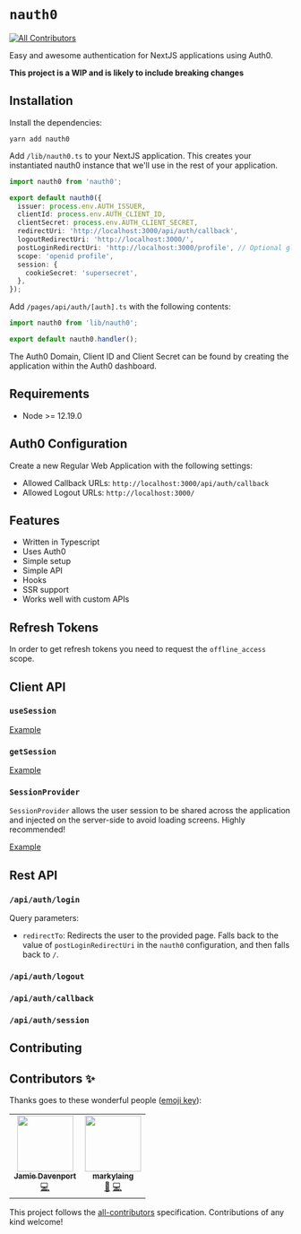 # `nauth0`

<!-- ALL-CONTRIBUTORS-BADGE:START - Do not remove or modify this section -->

[![All Contributors](https://img.shields.io/badge/all_contributors-2-orange.svg?style=flat-square)](#contributors-)

<!-- ALL-CONTRIBUTORS-BADGE:END -->

Easy and awesome authentication for NextJS applications using Auth0.

**This project is a WIP and is likely to include breaking changes**

## Installation

Install the dependencies:

```
yarn add nauth0
```

Add `/lib/nauth0.ts` to your NextJS application. This creates your instantiated nauth0 instance that we'll use in the rest of your application.

```ts
import nauth0 from 'nauth0';

export default nauth0({
  issuer: process.env.AUTH_ISSUER,
  clientId: process.env.AUTH_CLIENT_ID,
  clientSecret: process.env.AUTH_CLIENT_SECRET,
  redirectUri: 'http://localhost:3000/api/auth/callback',
  logoutRedirectUri: 'http://localhost:3000/',
  postLoginRedirectUri: 'http://localhost:3000/profile', // Optional global configuration of post login page.
  scope: 'openid profile',
  session: {
    cookieSecret: 'supersecret',
  },
});
```

Add `/pages/api/auth/[auth].ts` with the following contents:

```ts
import nauth0 from 'lib/nauth0';

export default nauth0.handler();
```

The Auth0 Domain, Client ID and Client Secret can be found by creating the application within the Auth0 dashboard.

## Requirements

- Node >= 12.19.0

## Auth0 Configuration

Create a new Regular Web Application with the following settings:

- Allowed Callback URLs: `http://localhost:3000/api/auth/callback`
- Allowed Logout URLs: `http://localhost:3000/`

## Features

- Written in Typescript
- Uses Auth0
- Simple setup
- Simple API
- Hooks
- SSR support
- Works well with custom APIs

## Refresh Tokens

In order to get refresh tokens you need to request the `offline_access` scope.

## Client API

### `useSession`

[Example](https://github.com/jamiedavenport/nauth0/blob/main/example/pages/index.tsx)

### `getSession`

[Example](https://github.com/jamiedavenport/nauth0/blob/main/example/pages/ssr.tsx)

### `SessionProvider`

`SessionProvider` allows the user session to be shared across the application and injected on the server-side to avoid loading screens. Highly recommended!

[Example](https://github.com/jamiedavenport/nauth0/blob/main/example/pages/_app.tsx)

## Rest API

### `/api/auth/login`

Query parameters:

- `redirectTo`: Redirects the user to the provided page. Falls back to the value of `postLoginRedirectUri` in the `nauth0` configuration, and then falls back to `/`.

### `/api/auth/logout`

### `/api/auth/callback`

### `/api/auth/session`

## Contributing

## Contributors ✨

Thanks goes to these wonderful people ([emoji key](https://allcontributors.org/docs/en/emoji-key)):

<!-- ALL-CONTRIBUTORS-LIST:START - Do not remove or modify this section -->
<!-- prettier-ignore-start -->
<!-- markdownlint-disable -->
<table>
  <tr>
    <td align="center"><a href="https://jamiedavenport.dev"><img src="https://avatars2.githubusercontent.com/u/1329874?v=4?s=100" width="100px;" alt=""/><br /><sub><b>Jamie Davenport</b></sub></a><br /><a href="https://github.com/jamiedavenport/nauth0/commits?author=jamiedavenport" title="Code">💻</a></td>
    <td align="center"><a href="https://github.com/markylaing"><img src="https://avatars2.githubusercontent.com/u/41469221?v=4?s=100" width="100px;" alt=""/><br /><sub><b>markylaing</b></sub></a><br /><a href="https://github.com/jamiedavenport/nauth0/commits?author=markylaing" title="Documentation">📖</a> <a href="https://github.com/jamiedavenport/nauth0/commits?author=markylaing" title="Code">💻</a></td>
  </tr>
</table>

<!-- markdownlint-restore -->
<!-- prettier-ignore-end -->

<!-- ALL-CONTRIBUTORS-LIST:END -->

This project follows the [all-contributors](https://github.com/all-contributors/all-contributors) specification. Contributions of any kind welcome!
